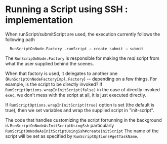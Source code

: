 # Running a Script using SSH : implementation
When runScript/submitScript are used, the execution currently follows the following path

```
  RunScriptOnNode.Factory .runScript → create submit → submit
```

The `RunScripOnNode.Factory` is responsible for making the _real_ script from what the user supplied behind the scenes.

When that factory is used, it delegates to another one (`RunScriptOnNodeFactoryImpl.Factory`) -- depending on a few things. For example, is the script to be directly invoked?
If `RunScriptOptions.wrapInInitScript(false)` in the case of directly invoked `exec`, we don't mess with the script at all,  it is just executed directly.

If `RunScriptOptions.wrapInInitScript(true)` option is set (the default is true), then we set variables and wrap the supplied script in "init-script".

The code that handles customizing the script forrunning in the background is `RunScriptOnNodeAsInitScriptUsingSsh` particularly `RunScriptOnNodeAsInitScriptUsingSsh#createInitScript`
The name of the script will be set as specified by  `RunScriptOptions#getTaskName`.
